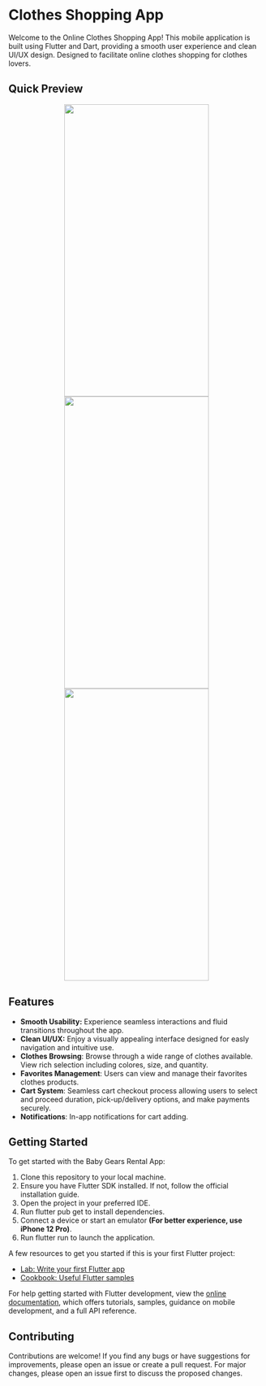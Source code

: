 # Clothes Shopping App

Welcome to the Online Clothes Shopping App! This mobile application is built using Flutter and Dart, providing a smooth user experience and clean UI/UX design. Designed to facilitate online clothes shopping for clothes lovers.

## Quick Preview

<p align="center">
  <img src="https://github.com/youssifsamir/Clothes-ShoppingApp/assets/113045942/93f66f79-17c3-4df0-a83a-498a0afab830" width="285" height="575" />
  <img src="https://github.com/youssifsamir/Clothes-ShoppingApp/assets/113045942/4e3f905d-444c-4c8d-bc79-1d3e964bc575" width="285" height="575" />
  <img src="https://github.com/youssifsamir/Clothes-ShoppingApp/assets/113045942/fee8198b-15df-4280-9c2e-cfb5d1ce07e5" width="285" height="575" />
</p>

## Features

- **Smooth Usability:** Experience seamless interactions and fluid transitions throughout the app.
- **Clean UI/UX:** Enjoy a visually appealing interface designed for easly navigation and intuitive use.
- **Clothes Browsing**: Browse through a wide range of clothes available. View rich selection including colores, size, and quantity.
- **Favorites Management**: Users can view and manage their favorites clothes products.
- **Cart System**: Seamless cart checkout process allowing users to select and proceed duration, pick-up/delivery options, and make payments securely.
- **Notifications**: In-app notifications for cart adding.


## Getting Started

To get started with the Baby Gears Rental App:

  1. Clone this repository to your local machine.
  2. Ensure you have Flutter SDK installed. If not, follow the official installation guide.
  3. Open the project in your preferred IDE.
  4. Run flutter pub get to install dependencies.
  5. Connect a device or start an emulator **(For better experience, use iPhone 12 Pro)**.
  6. Run flutter run to launch the application.

A few resources to get you started if this is your first Flutter project:

- [Lab: Write your first Flutter app](https://docs.flutter.dev/get-started/codelab)
- [Cookbook: Useful Flutter samples](https://docs.flutter.dev/cookbook)

For help getting started with Flutter development, view the [online documentation](https://docs.flutter.dev/), which offers tutorials, samples, guidance on mobile development, and a full API reference.


## Contributing

Contributions are welcome! If you find any bugs or have suggestions for improvements, please open an issue or create a pull request. For major changes, please open an issue first to discuss the proposed changes.
